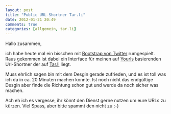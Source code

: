 ```yaml
---
layout: post
title: "Public URL-Shortner Tar.li"
date: 2012-01-21 20:49
comments: true
categories: [allgemein, tar.li]
---
```


Hallo zusammen,

ich habe heute mal ein bisschen mit [Bootstrap von Twitter](http://twitter.github.com/bootstrap/) rumgespielt. Raus gekommen ist dabei ein Interface für meinen auf [Yourls](http://yourls.org) basierenden Url-Shortner der auf [Tar.li](http://tar.li) liegt.

Muss ehrlich sagen bin mit dem Desgin gerade zufrieden, und es ist toll was ich da in ca. 20 Minuten machen konnte. Ist noch nicht das endgültige Desgin aber finde die Richtung schon gut und werde da noch sicher was machen.

Ach eh ich es vergesse, ihr könnt den Dienst gerne nutzen um eure URLs zu kürzen. Viel Spass, aber bitte spammt den nicht zu ;-)
